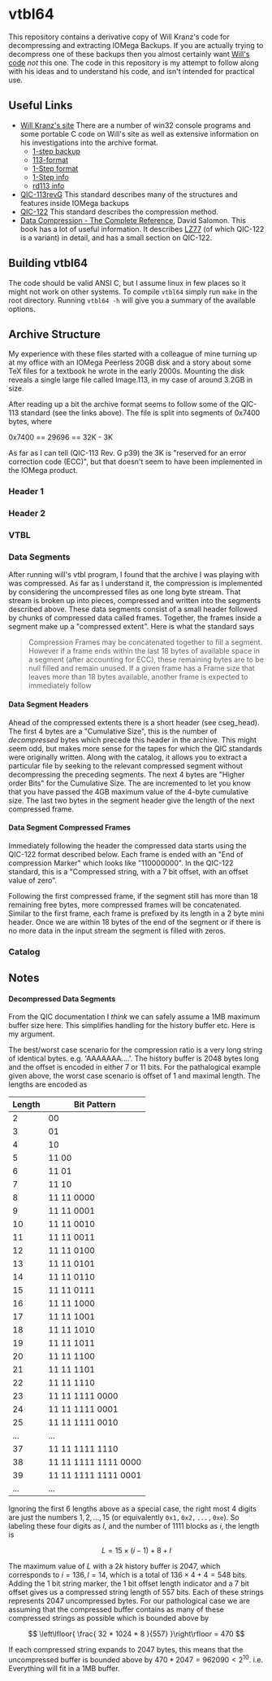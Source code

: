 # vtbl64

This repository contains a derivative copy of Will Kranz's code for
decompressing and extracting IOMega Backups. If you are actually trying to
decompress one of these backups then you almost certainly want [Will's
code](http://www.willsworks.net/downloads) _not_ this one. The code in this
repository is my attempt to follow along with his ideas and to understand his
code, and isn't intended for practical use.

## Useful Links

  * [Will Kranz's site](http://www.willsworks.net/home) There are a number of
  win32 console programs and some portable C code on Will's site as well as
  extensive information on his investigations into the archive format.
    * [1-step backup](http://www.willsworks.net/file-format/iomega-1-step-backup)
    * [113-format](http://www.willsworks.net/file-format/iomega-1-step-backup/113-format)
    * [1-Step
  format](http://www.willsworks.net/file-format/iomega-1-step-backup/1-step-format)
    * [1-Step
  info](http://www.willsworks.net/file-format/iomega-1-step-backup/1step-info)
    * [rd113
  info](http://www.willsworks.net/file-format/iomega-1-step-backup/rd113-info)
  * [QIC-113revG](https://www.qic.org/html/standards/11x.x/qic113g.pdf) This
  standard describes many of the structures and features inside IOMega backups
  * [QIC-122](https://www.qic.org/html/standards/12x.x/qic122b.pdf) This
  standard describes the compression method.
  * [Data Compression - The Complete
  Reference](https://books.google.ca/books?id=ujnQogzx_2EC&lpg=PA184&ots=FqmwuF6smT&dq=QIC-122%20compression&pg=PA184#v=onepage&q&f=false),
  David Salomon. This book has a lot of useful information. It describes
  [LZ77](https://en.wikipedia.org/wiki/LZ77_and_LZ78) (of which QIC-122 is a
  variant) in detail, and has a small section on QIC-122.

## Building vtbl64

The code should be valid ANSI C, but I assume linux in few places so it might
not work on other systems. To compile `vtbl64` simply run `make` in the root
directory. Running `vtbl64 -h` will give you a summary of the available options.


## Archive Structure

My experience with these files started with a colleague of mine turning up at my
office with an IOMega Peerless 20GB disk and a story about some TeX files for a
textbook he wrote in the early 2000s. Mounting the disk reveals a single large
file called Image.113, in my case of around 3.2GB in size.

After reading up a bit the archive format seems to follow some of the QIC-113
standard (see the links above). The file is split into segments of 0x7400 bytes,
where

0x7400 == 29696 == 32K - 3K 

As far as I can tell (QIC-113 Rev. G p39) the 3K is "reserved for an error
correction code (ECC)", but that doesn't seem to have been implemented in the
IOMega product.

### Header 1
### Header 2
### VTBL
### Data Segments
After running will's vtbl program, I found that the archive I was playing with
was compressed. As far as I understand it, the compression is implemented by
considering the uncompressed files as one long byte stream. That stream is
broken up into pieces, compressed and written into the segments described above.
These data segments consist of a small header followed by chunks of compressed
data called frames. Together, the frames inside a segment make up a "compressed
extent". Here is what the standard says


>Compression Frames may be concatenated together to fill a segment. However if a
frame ends within the last 18 bytes of available space in a segment (after
accounting for ECC), these remaining bytes are to be null filled and remain
unused. If a given frame has a Frame size that leaves more than 18 bytes
available, another frame is expected to immediately follow


#### Data Segment Headers
Ahead of the compressed extents there is a short header (see cseg_head). The
first 4 bytes are a "Cumulative Size", this is the number of _decompressed_
bytes which precede this header in the archive. This might seem odd, but makes
more sense for the tapes for which the QIC standards were originally written.
Along with the catalog, it allows you to extract a particular file by seeking to
the relevant compressed segment without decompressing the preceding segments.
The next 4 bytes are "Higher order Bits" for the Cumulative Size. The are
incremented to let you know that you have passed the 4GB maximum value of the
4-byte cumulative size. The last two bytes in the segment header give the length
of the next compressed frame.

#### Data Segment Compressed Frames
Immediately following the header the compressed
data starts using the QIC-122 format described below. Each frame is ended with
an "End of compression Marker" which looks like "110000000". In the QIC-122
standard, this is a "Compressed string, with a 7 bit offset, with an offset
value of zero". 

Following the first compressed frame, if the segment still has more than 18
remaining free bytes, more compressed frames will be concatenated. Similar to
the first frame, each frame is prefixed by its length in a 2 byte mini header.
Once we are within 18 bytes of the end of the segment or if there is no more
data in the input stream the segment is filled with zeros.

### Catalog

## Notes
#### Decompressed Data Segments
From the QIC documentation I *think* we can safely assume a 1MB maximum buffer
size here. This simplifies handling for the history buffer etc. Here is my
argument.

The best/worst case scenario for the compression ratio is a very long string of
identical bytes. e.g. 'AAAAAAA....'. The history buffer is 2048 bytes long and
the offset is encoded in either 7 or 11 bits. For the pathalogical example given
above, the worst case scenario is offset of 1 and maximal length. The lengths
are encoded as

| Length |        Bit Pattern |
|--------|--------------------|
| 2      |  00 |
| 3      |  01 |
| 4      |  10 |
| 5      |  11 00 |
| 6      |  11 01 |
| 7      |  11 10 |
| 8      |  11 11 0000 |
| 9      |  11 11 0001 |
| 10     |  11 11 0010 |
| 11     |  11 11 0011 |
| 12     |  11 11 0100 |
| 13     |  11 11 0101 |
| 14     |  11 11 0110 |
| 15     |  11 11 0111 |
| 16     |  11 11 1000 |
| 17     |  11 11 1001 |
| 18     |  11 11 1010 |
| 19     |  11 11 1011 |
| 20     |  11 11 1100 |
| 21     |  11 11 1101 |
| 22     |  11 11 1110 |
| 23     |  11 11 1111 0000 |
| 24     |  11 11 1111 0001 |
| 25     |  11 11 1111 0010 |
| ...    |  ... |
| 37     |  11 11 1111 1110 |
| 38     |  11 11 1111 1111 0000 |
| 39     |  11 11 1111 1111 0001 |
| ...    |  ... |

Ignoring the first 6 lengths above as a special case, the right most 4 digits
are just the numbers $`1, 2, ..., 15`$ (or equivalently $`\mathtt{0x1, 0x2, ...,
0xe}`$). So
labeling these four digits as $`l`$, and the number of $`1111`$ blocks as $`i`$, the
length is

```math
L = 15\times (i - 1) + 8 + l
```

The maximum value of $`L`$ with a $`2k`$ history buffer is $`2047`$, which
corresponds to $`i = 136, l=14`$, which is a total of $`136\times 4 + 4 = 548`$
bits. Adding the $`1`$ bit string marker, the $`1`$ bit offset length indicator
and a $`7`$ bit offset gives us a compressed string length of $`557`$ bits. Each
of these strings represents $`2047`$ uncompressed bytes. For our pathological
case we are assuming that the compressed buffer contains as many of these
compressed strings as possible which is bounded above by

```math
 \left\lfloor{ \frac{ 32 * 1024 * 8 }{557} }\right\rfloor = 470 
```

If each compressed string expands to $`2047`$ bytes, this means that the
uncompressed buffer is bounded above by $`470 * 2047 = 962090 < 2^{10}`$. i.e.
Everything will fit in a 1MB buffer.

